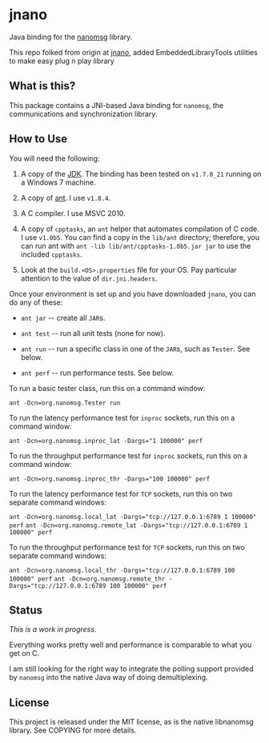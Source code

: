 jnano
=====

Java binding for the [nanomsg][1] library.

This repo folked from origin at [jnano][4], added EmbeddedLibraryTools utilities to make easy plug n play library


What is this?
-------------

This package contains a JNI-based Java binding for `nanomsg`, the
communications and synchronization library.

How to Use
----------

You will need the following:

1. A copy of the [JDK][2].  The binding has been tested on `v1.7.0_21`
   running on a Windows 7 machine.

2. A copy of [ant][3].  I use `v1.8.4`.

3. A C compiler.  I use MSVC 2010.

4. A copy of `cpptasks`, an `ant` helper that automates compilation of
   C code.  I use `v1.0b5`.  You can find a copy in the `lib/ant`
   directory; therefore, you can run ant with `ant -lib
   lib/ant/cpptasks-1.0b5.jar jar` to use the included `cpptasks`.

5. Look at the `build.<OS>.properties` file for your OS.  Pay
   particular attention to the value of `dir.jni.headers`.


Once your environment is set up and you have downloaded `jnano`, you
can do any of these:

* `ant jar` -- create all `JAR`s.

* `ant test` -- run all unit tests (none for now).

* `ant run` -- run a specific class in one of the `JAR`s, such as
  `Tester`.  See below.

* `ant perf` -- run performance tests.  See below.


To run a basic tester class, run this on a command window:

`ant -Dcn=org.nanomsg.Tester run`


To run the latency performance test for `inproc` sockets, run this on
a command window:

`ant -Dcn=org.nanomsg.inproc_lat -Dargs="1 100000" perf`


To run the throughput performance test for `inproc` sockets, run this
on a command window:

`ant -Dcn=org.nanomsg.inproc_thr -Dargs="100 100000" perf`


To run the latency performance test for `TCP` sockets, run this on two
separate command windows:

`ant -Dcn=org.nanomsg.local_lat -Dargs="tcp://127.0.0.1:6789 1 100000" perf`
`ant -Dcn=org.nanomsg.remote_lat -Dargs="tcp://127.0.0.1:6789 1 100000" perf`


To run the throughput performance test for `TCP` sockets, run this on
two separate command windows:

`ant -Dcn=org.nanomsg.local_thr -Dargs="tcp://127.0.0.1:6789 100 100000" perf`
`ant -Dcn=org.nanomsg.remote_thr -Dargs="tcp://127.0.0.1:6789 100 100000" perf`


Status
------

*This is a work in progress.*

Everything works pretty well and performance is comparable to what you
get on C.

I am still looking for the right way to integrate the polling support
provided by `nanomsg` into the native Java way of doing
demultiplexing.


License
-------

This project is released under the MIT license, as is the native
libnanomsg library.  See COPYING for more details.


[1]: http://nanomsg.org/                          "nanomsg"
[2]: http://en.wikipedia.org/wiki/JDK             "Java Development Kit"
[3]: http://en.wikipedia.org/wiki/Apache_Ant      "Apache Ant"
[4]: https://github.com/gonzus/jnano					"jnano"

